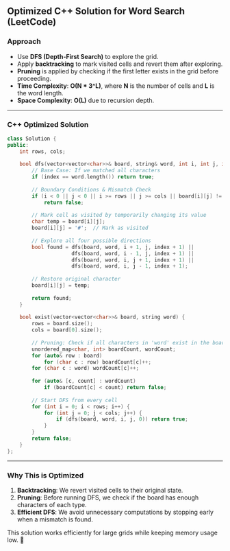 ## Optimized C++ Solution for Word Search (LeetCode)

### **Approach**
- Use **DFS (Depth-First Search)** to explore the grid.
- Apply **backtracking** to mark visited cells and revert them after exploring.
- **Pruning** is applied by checking if the first letter exists in the grid before proceeding.
- **Time Complexity**: **O(N * 3^L)**, where **N** is the number of cells and **L** is the word length.
- **Space Complexity**: **O(L)** due to recursion depth.

---

### **C++ Optimized Solution**
```cpp
class Solution {
public:
    int rows, cols;
    
    bool dfs(vector<vector<char>>& board, string& word, int i, int j, int index) {
        // Base Case: If we matched all characters
        if (index == word.length()) return true;
        
        // Boundary Conditions & Mismatch Check
        if (i < 0 || j < 0 || i >= rows || j >= cols || board[i][j] != word[index]) 
            return false;
        
        // Mark cell as visited by temporarily changing its value
        char temp = board[i][j];
        board[i][j] = '#';  // Mark as visited
        
        // Explore all four possible directions
        bool found = dfs(board, word, i + 1, j, index + 1) ||
                     dfs(board, word, i - 1, j, index + 1) ||
                     dfs(board, word, i, j + 1, index + 1) ||
                     dfs(board, word, i, j - 1, index + 1);
        
        // Restore original character
        board[i][j] = temp;
        
        return found;
    }
    
    bool exist(vector<vector<char>>& board, string word) {
        rows = board.size();
        cols = board[0].size();
        
        // Pruning: Check if all characters in 'word' exist in the board
        unordered_map<char, int> boardCount, wordCount;
        for (auto& row : board)
            for (char c : row) boardCount[c]++;
        for (char c : word) wordCount[c]++;
        
        for (auto& [c, count] : wordCount)
            if (boardCount[c] < count) return false;
        
        // Start DFS from every cell
        for (int i = 0; i < rows; i++) {
            for (int j = 0; j < cols; j++) {
                if (dfs(board, word, i, j, 0)) return true;
            }
        }
        return false;
    }
};
```

---

### **Why This is Optimized**
1. **Backtracking**: We revert visited cells to their original state.
2. **Pruning**: Before running DFS, we check if the board has enough characters of each type.
3. **Efficient DFS**: We avoid unnecessary computations by stopping early when a mismatch is found.

This solution works efficiently for large grids while keeping memory usage low. 🚀
